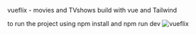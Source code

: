vueflix - movies and TVshows build with vue and Tailwind


to run the project using npm install and
npm run dev
![vueflix](https://user-images.githubusercontent.com/85547954/191301711-f84587aa-8a54-4493-8bab-a4d37d72ffc5.jpg)

